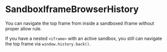 # SandboxIframeBrowserHistory
You can navigate the top frame from inside a sandboxed iframe without proper allow rule.

If you have a nested `<iframe>` with an active sandbox, you still can navigate the top frame via `window.history.back()`.
